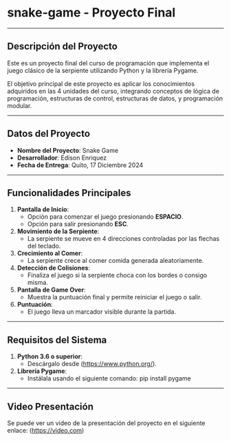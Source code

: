 # snake-game - Proyecto Final
---
## Descripción del Proyecto

Este es un proyecto final del curso de programación que implementa el juego clásico de la serpiente utilizando Python y la librería Pygame.

El objetivo principal de este proyecto es aplicar los conocimientos adquiridos en las 4 unidades del curso, integrando conceptos de lógica de programación, estructuras de control, estructuras de datos, y programación modular.

----
## Datos del Proyecto
- **Nombre del Proyecto**: Snake Game
- **Desarrollador**: Edison Enriquez
- **Fecha de Entrega**: Quito, 17 Diciembre 2024
---
## Funcionalidades Principales
1. **Pantalla de Inicio**:
   - Opción para comenzar el juego presionando **ESPACIO**.
   - Opción para salir presionando **ESC**.
2. **Movimiento de la Serpiente**:
   - La serpiente se mueve en 4 direcciones controladas por las flechas del teclado.
3. **Crecimiento al Comer**:
   - La serpiente crece al comer comida generada aleatoriamente.
4. **Detección de Colisiones**:
   - Finaliza el juego si la serpiente choca con los bordes o consigo misma.
5. **Pantalla de Game Over**:
   - Muestra la puntuación final y permite reiniciar el juego o salir.
6. **Puntuación**:
   - El juego lleva un marcador visible durante la partida.
---
## Requisitos del Sistema
1. **Python 3.6 o superior**:
   - Descárgalo desde (https://www.python.org/).
2. **Librería Pygame**:
   - Instálala usando el siguiente comando:
        pip install pygame
---
## Video Presentación
Se puede ver un video de la presentación del proyecto en el siguiente enlace:
(https://video.com)


